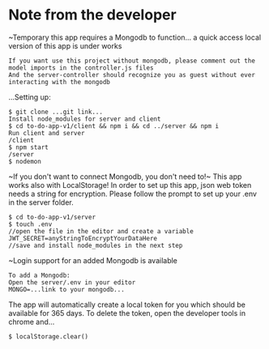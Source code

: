 # Note from the developer
~Temporary this app requires a Mongodb to function... a quick access local version of this app is under works

    If you want use this project without mongodb, please comment out the model imports in the controller.js files
    And the server-controller should recognize you as guest without ever interacting with the mongodb
    
...Setting up:

    $ git clone ...git link...
    Install node_modules for server and client
    $ cd to-do-app-v1/client && npm i && cd ../server && npm i
    Run client and server
    /client
    $ npm start
    /server
    $ nodemon

~If you don't want to connect Mongodb, you don't need to!~ This app works also with LocalStorage!
In order to set up this app, json web token needs a string for encryption.
Please follow the prompt to set up your .env in the server folder.

    $ cd to-do-app-v1/server
    $ touch .env 
    //open the file in the editor and create a variable
    JWT_SECRET=anyStringToEncryptYourDataHere
    //save and install node_modules in the next step

~Login support for an added Mongodb is available

    To add a Mongodb:
    Open the server/.env in your editor
    MONGO=...link to your mongodb...
    
The app will automatically create a local token for you which should be available for 365 days.
To delete the token, open the developer tools in chrome and...

    $ localStorage.clear()

